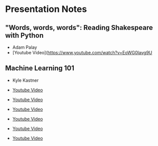 # Presentation Notes

## "Words, words, words": Reading Shakespeare with Python

* Adam Palay
* [Youtube Video](https://www.youtube.com/watch?v=EoWG0lavg9U

## Machine Learning 101

* Kyle Kastner
* [Youtube Video](https://www.youtube.com/watch?v=r-1XJBHot58)


* [Youtube Video]()
* [Youtube Video]()
* [Youtube Video]()
* [Youtube Video]()
* [Youtube Video]()
